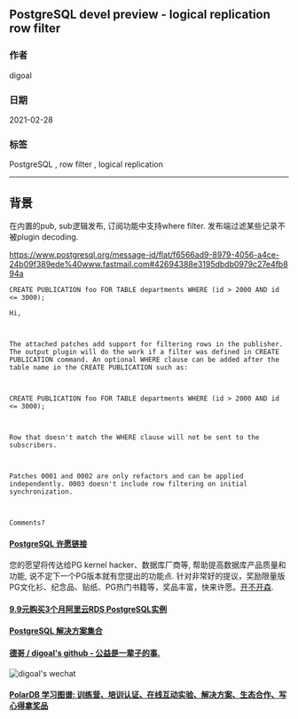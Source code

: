 ## PostgreSQL devel preview - logical replication row filter     
      
### 作者      
digoal      
      
### 日期      
2021-02-28      
      
### 标签      
PostgreSQL , row filter , logical replication      
      
----      
      
## 背景     
在内置的pub, sub逻辑发布, 订阅功能中支持where filter. 发布端过滤某些记录不被plugin decoding.   
  
https://www.postgresql.org/message-id/flat/f6566ad9-8979-4056-a4ce-24b09f389ede%40www.fastmail.com#42694388e3195dbdb0979c27e4fb894a   
    
```  
CREATE PUBLICATION foo FOR TABLE departments WHERE (id > 2000 AND id <= 3000);  
```  
  
```  
Hi,  
  
  
  
The attached patches add support for filtering rows in the publisher.  
The output plugin will do the work if a filter was defined in CREATE  
PUBLICATION command. An optional WHERE clause can be added after the  
table name in the CREATE PUBLICATION such as:  
  
  
  
CREATE PUBLICATION foo FOR TABLE departments WHERE (id > 2000 AND id <= 3000);  
  
  
  
Row that doesn't match the WHERE clause will not be sent to the subscribers.  
  
  
  
Patches 0001 and 0002 are only refactors and can be applied  
independently. 0003 doesn't include row filtering on initial  
synchronization.  
  
  
  
Comments?  
```  
  
  
#### [PostgreSQL 许愿链接](https://github.com/digoal/blog/issues/76 "269ac3d1c492e938c0191101c7238216")
您的愿望将传达给PG kernel hacker、数据库厂商等, 帮助提高数据库产品质量和功能, 说不定下一个PG版本就有您提出的功能点. 针对非常好的提议，奖励限量版PG文化衫、纪念品、贴纸、PG热门书籍等，奖品丰富，快来许愿。[开不开森](https://github.com/digoal/blog/issues/76 "269ac3d1c492e938c0191101c7238216").  
  
  
#### [9.9元购买3个月阿里云RDS PostgreSQL实例](https://www.aliyun.com/database/postgresqlactivity "57258f76c37864c6e6d23383d05714ea")
  
  
#### [PostgreSQL 解决方案集合](https://yq.aliyun.com/topic/118 "40cff096e9ed7122c512b35d8561d9c8")
  
  
#### [德哥 / digoal's github - 公益是一辈子的事.](https://github.com/digoal/blog/blob/master/README.md "22709685feb7cab07d30f30387f0a9ae")
  
  
![digoal's wechat](../pic/digoal_weixin.jpg "f7ad92eeba24523fd47a6e1a0e691b59")
  
  
#### [PolarDB 学习图谱: 训练营、培训认证、在线互动实验、解决方案、生态合作、写心得拿奖品](https://www.aliyun.com/database/openpolardb/activity "8642f60e04ed0c814bf9cb9677976bd4")
  
